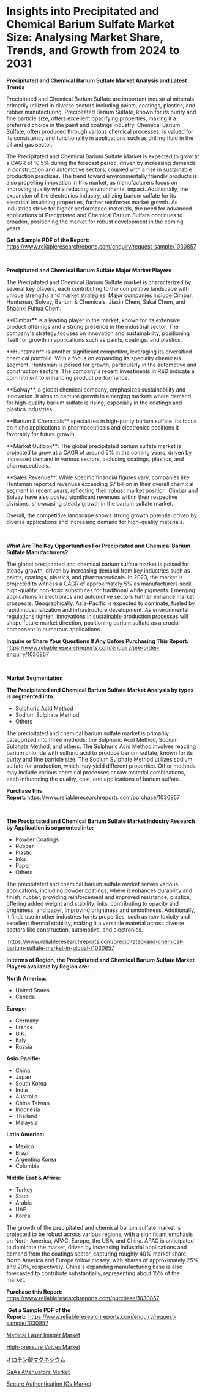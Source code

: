 <p><h1>Insights into Precipitated and Chemical Barium Sulfate Market Size: Analysing Market Share, Trends, and Growth from 2024 to 2031</h1></p><p><strong>Precipitated and Chemical Barium Sulfate Market Analysis and Latest Trends</strong></p>
<p><p>Precipitated and Chemical Barium Sulfate are important industrial minerals primarily utilized in diverse sectors including paints, coatings, plastics, and rubber manufacturing. Precipitated Barium Sulfate, known for its purity and fine particle size, offers excellent opacifying properties, making it a preferred choice in the paint and coatings industry. Chemical Barium Sulfate, often produced through various chemical processes, is valued for its consistency and functionality in applications such as drilling fluid in the oil and gas sector.</p><p>The Precipitated and Chemical Barium Sulfate Market is expected to grow at a CAGR of 10.5% during the forecast period, driven by increasing demands in construction and automotive sectors, coupled with a rise in sustainable production practices. The trend toward environmentally friendly products is also propelling innovation in this market, as manufacturers focus on improving quality while reducing environmental impact. Additionally, the expansion of the electronics industry, utilizing barium sulfate for its electrical insulating properties, further reinforces market growth. As industries strive for higher performance materials, the need for advanced applications of Precipitated and Chemical Barium Sulfate continues to broaden, positioning the market for robust development in the coming years.</p></p>
<p><strong>Get a Sample PDF of the Report:&nbsp;</strong> <a href="https://www.reliableresearchreports.com/enquiry/request-sample/1030857">https://www.reliableresearchreports.com/enquiry/request-sample/1030857</a></p>
<p>&nbsp;</p>
<p><strong>Precipitated and Chemical Barium Sulfate Major Market Players</strong></p>
<p><p>The Precipitated and Chemical Barium Sulfate market is characterized by several key players, each contributing to the competitive landscape with unique strengths and market strategies. Major companies include Cimbar, Huntsman, Solvay, Barium & Chemicals, Jiaxin Chem, Sakai Chem, and Shaanxi Fuhua Chem.</p><p>**Cimbar** is a leading player in the market, known for its extensive product offerings and a strong presence in the industrial sector. The company's strategy focuses on innovation and sustainability, positioning itself for growth in applications such as paints, coatings, and plastics.</p><p>**Huntsman** is another significant competitor, leveraging its diversified chemical portfolio. With a focus on expanding its specialty chemicals segment, Huntsman is poised for growth, particularly in the automotive and construction sectors. The company's recent investments in R&D indicate a commitment to enhancing product performance.</p><p>**Solvay**, a global chemical company, emphasizes sustainability and innovation. It aims to capture growth in emerging markets where demand for high-quality barium sulfate is rising, especially in the coatings and plastics industries.</p><p>**Barium & Chemicals** specializes in high-purity barium sulfate. Its focus on niche applications in pharmaceuticals and electronics positions it favorably for future growth.</p><p>**Market Outlook**: The global precipitated barium sulfate market is projected to grow at a CAGR of around 5% in the coming years, driven by increased demand in various sectors, including coatings, plastics, and pharmaceuticals. </p><p>**Sales Revenue**: While specific financial figures vary, companies like Huntsman reported revenues exceeding $7 billion in their overall chemical segment in recent years, reflecting their robust market position. Cimbar and Solvay have also posted significant revenues within their respective divisions, showcasing steady growth in the barium sulfate market.</p><p>Overall, the competitive landscape shows strong growth potential driven by diverse applications and increasing demand for high-quality materials.</p></p>
<p>&nbsp;</p>
<p><strong>What Are The Key Opportunities For Precipitated and Chemical Barium Sulfate Manufacturers?</strong></p>
<p><p>The global precipitated and chemical barium sulfate market is poised for steady growth, driven by increasing demand from key industries such as paints, coatings, plastics, and pharmaceuticals. In 2023, the market is projected to witness a CAGR of approximately 5% as manufacturers seek high-quality, non-toxic substitutes for traditional white pigments. Emerging applications in electronics and automotive sectors further enhance market prospects. Geographically, Asia-Pacific is expected to dominate, fueled by rapid industrialization and infrastructure development. As environmental regulations tighten, innovations in sustainable production processes will shape future market direction, positioning barium sulfate as a crucial component in numerous applications.</p></p>
<p><strong>Inquire or Share Your Questions If Any Before Purchasing This Report:</strong> <a href="https://www.reliableresearchreports.com/enquiry/pre-order-enquiry/1030857">https://www.reliableresearchreports.com/enquiry/pre-order-enquiry/1030857</a></p>
<p>&nbsp;</p>
<p><strong>Market Segmentation</strong></p>
<p><strong>The Precipitated and Chemical Barium Sulfate Market Analysis by types is segmented into:</strong></p>
<p><ul><li>Sulphuric Acid Method</li><li>Sodium Sulphate Method</li><li>Others</li></ul></p>
<p><p>The precipitated and chemical barium sulfate market is primarily categorized into three methods: the Sulphuric Acid Method, Sodium Sulphate Method, and others. The Sulphuric Acid Method involves reacting barium chloride with sulfuric acid to produce barium sulfate, known for its purity and fine particle size. The Sodium Sulphate Method utilizes sodium sulfate for production, which may yield different properties. Other methods may include various chemical processes or raw material combinations, each influencing the quality, cost, and applications of barium sulfate.</p></p>
<p><strong>Purchase this Report:&nbsp;</strong><a href="https://www.reliableresearchreports.com/purchase/1030857">https://www.reliableresearchreports.com/purchase/1030857</a></p>
<p>&nbsp;</p>
<p><strong>The Precipitated and Chemical Barium Sulfate Market Industry Research by Application is segmented into:</strong></p>
<p><ul><li>Powder Coatings</li><li>Rubber</li><li>Plastic</li><li>Inks</li><li>Paper</li><li>Others</li></ul></p>
<p><p>The precipitated and chemical barium sulfate market serves various applications, including powder coatings, where it enhances durability and finish; rubber, providing reinforcement and improved resistance; plastics, offering added weight and stability; inks, contributing to opacity and brightness; and paper, improving brightness and smoothness. Additionally, it finds use in other industries for its properties, such as non-toxicity and excellent thermal stability, making it a versatile material across diverse sectors like construction, automotive, and electronics.</p></p>
<p><a href="https://www.reliableresearchreports.com/precipitated-and-chemical-barium-sulfate-market-in-global-r1030857">&nbsp;https://www.reliableresearchreports.com/precipitated-and-chemical-barium-sulfate-market-in-global-r1030857</a></p>
<p><strong>In terms of Region, the Precipitated and Chemical Barium Sulfate Market Players available by Region are:</strong></p>
<p>
    <p> <strong> North America: </strong>
        <ul>
            <li>United States</li>
            <li>Canada</li>
        </ul>
        </p> 
    <p> <strong> Europe: </strong>
        <ul>
            <li>Germany</li>
            <li>France</li>
            <li>U.K.</li>
            <li>Italy</li>
            <li>Russia</li>
        </ul>
        </p> 
    <p> <strong> Asia-Pacific: </strong>
        <ul>
            <li>China</li>
            <li>Japan</li>
            <li>South Korea</li>
            <li>India</li>
            <li>Australia</li>
            <li>China Taiwan</li>
            <li>Indonesia</li>
            <li>Thailand</li>
            <li>Malaysia</li>
        </ul>
        </p> 
    <p> <strong> Latin America: </strong>
        <ul>
            <li>Mexico</li>
            <li>Brazil</li>
            <li>Argentina Korea</li>
            <li>Colombia</li>
        </ul>
        </p> 
    <p> <strong> Middle East & Africa: </strong>
        <ul>
            <li>Turkey</li>
            <li>Saudi</li>
            <li>Arabia</li>
            <li>UAE</li>
            <li>Korea</li>
        </ul>
    </p>
    </p>
<p><p>The growth of the precipitated and chemical barium sulfate market is projected to be robust across various regions, with a significant emphasis on North America, APAC, Europe, the USA, and China. APAC is anticipated to dominate the market, driven by increasing industrial applications and demand from the coatings sector, capturing roughly 40% market share. North America and Europe follow closely, with shares of approximately 25% and 20%, respectively. China's expanding manufacturing base is also forecasted to contribute substantially, representing about 15% of the market.</p></p>
<p><strong>Purchase this Report: </strong><a href="https://www.reliableresearchreports.com/purchase/1030857">https://www.reliableresearchreports.com/purchase/1030857</a></p>
<p>&nbsp;<strong>Get a Sample PDF of the Report:&nbsp;&nbsp;</strong><a href="https://www.reliableresearchreports.com/enquiry/request-sample/1030857">https://www.reliableresearchreports.com/enquiry/request-sample/1030857</a></p>
<p><strong></strong></p>
<p><p><a href="https://github.com/ChiragRP21/Market-Research-Report-List-6/blob/main/medical-laser-imager-market.md">Medical Laser Imager Market</a></p><p><a href="https://issuu.com/reportprime-2/docs/high-pressure-valves-market-size-20_ab86a7e6f606da">High-pressure Valves Market</a></p><p><a href="https://medium.com/@alenaieme/%E3%83%9E%E3%82%B0%E3%83%8D%E3%82%B7%E3%82%A6%E3%83%A0%E3%82%AA%E3%83%AD%E3%83%81%E3%82%A7%E3%83%BC%E3%83%88%E5%B8%82%E5%A0%B4%E3%81%AE%E6%96%B0%E8%88%88%E3%83%88%E3%83%AC%E3%83%B3%E3%83%89-2024%E5%B9%B4%E3%81%8B%E3%82%892031%E5%B9%B4%E3%81%BE%E3%81%A7%E3%81%AE%E3%82%B0%E3%83%AD%E3%83%BC%E3%83%90%E3%83%AB%E5%B1%95%E6%9C%9B%E3%81%A8%E5%B0%86%E6%9D%A5%E3%81%AE%E8%A6%8B%E9%80%9A%E3%81%97-59778f5977aa">オロチン酸マグネシウム</a></p><p><a href="https://medium.com/@philipwolf32/global-gaas-attenuators-industry-types-applications-market-players-regional-growth-analysis-f8c1cf95db19">GaAs Attenuators Market</a></p><p><a href="https://medium.com/@philipwolf32/secure-authentication-ics-market-size-growth-trends-statistics-forecasts-2024-2031-85bf0ea42134">Secure Authentication ICs Market</a></p></p>